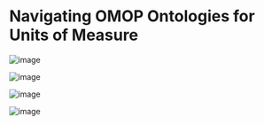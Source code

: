 # Navigating OMOP Ontologies for Units of Measure

![image](https://github.com/user-attachments/assets/9c192550-b8a5-4878-b009-b40c8d222eca)

![image](https://github.com/user-attachments/assets/5725e5ad-cff6-4fca-beef-9ed0362b3496)

![image](https://github.com/user-attachments/assets/acc27e72-7d67-4518-adc9-f40c8a73ca8f)

![image](https://github.com/user-attachments/assets/194ce5c4-c54d-4e39-8a96-9fc825cf0c49)
